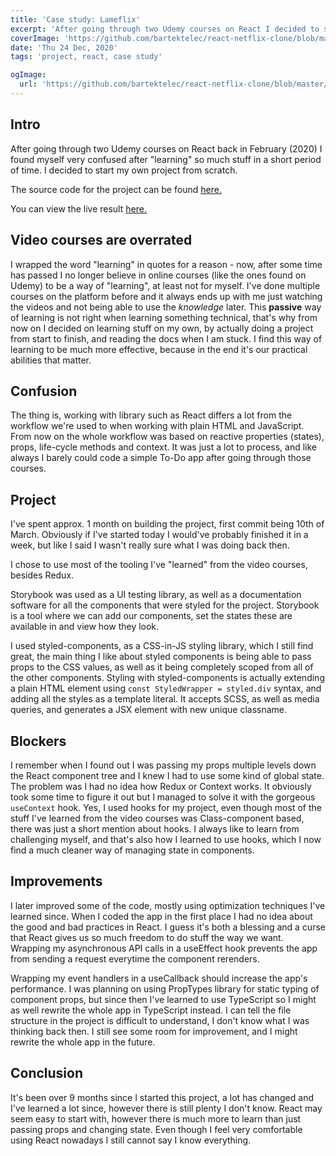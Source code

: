 ```yaml
---
title: 'Case study: Lameflix'
excerpt: 'After going through two Udemy courses on React I decided to start my own project from scratch...'
coverImage: 'https://github.com/bartektelec/react-netflix-clone/blob/master/screenshot.jpg?raw=true'
date: 'Thu 24 Dec, 2020'
tags: 'project, react, case study'

ogImage:
  url: 'https://github.com/bartektelec/react-netflix-clone/blob/master/screenshot.jpg?raw=true'
---
```


## Intro

After going through two Udemy courses on React back in February (2020) I found myself very confused after "learning" so much stuff in a short period of time. I decided to start my own project from scratch.

The source code for the project can be found [here.](https://github.com/bartektelec/react-netflix-clone)

You can view the live result [here.](https://bartektelec.github.io/react-netflix-clone/)

## Video courses are overrated

I wrapped the word "learning" in quotes for a reason - now, after some time has passed I no longer believe in online courses (like the ones found on Udemy) to be a way of "learning", at least not for myself. I've done multiple courses on the platform before and it always ends up with me just watching the videos and not being able to use the _knowledge_ later. This **passive** way of learning is not right when learning something technical, that's why from now on I decided on learning stuff on my own, by actually doing a project from start to finish, and reading the docs when I am stuck. I find this way of learning to be much more effective, because in the end it's our practical abilities that matter.

## Confusion

The thing is, working with library such as React differs a lot from the workflow we're used to when working with plain HTML and JavaScript.
From now on the whole workflow was based on reactive properties (states), props, life-cycle methods and context.
It was just a lot to process, and like always I barely could code a simple To-Do app after going through those courses.

## Project

I've spent approx. 1 month on building the project, first commit being 10th of March. Obviously if I've started today I would've probably finished it in a week, but like I said I wasn't really sure what I was doing back then.

I chose to use most of the tooling I've "learned" from the video courses, besides Redux.

Storybook was used as a UI testing library, as well as a documentation software for all the components that were styled for the project. Storybook is a tool where we can add our components, set the states these are available in and view how they look.

I used styled-components, as a CSS-in-JS styling library, which I still find great, the main thing I like about styled components is being able to pass props to the CSS values, as well as it being completely scoped from all of the other components. Styling with styled-components is actually extending a plain HTML element using `const StyledWrapper = styled.div` syntax, and adding all the styles as a template literal. It accepts SCSS, as well as media queries, and generates a JSX element with new unique classname.

## Blockers

I remember when I found out I was passing my props multiple levels down the React component tree and I knew I had to use some kind of global state. The problem was I had no idea how Redux or Context works. It obviously took some time to figure it out but I managed to solve it with the gorgeous `useContext` hook.
Yes, I used hooks for my project, even though most of the stuff I've learned from the video courses was Class-component based, there was just a short mention about hooks. I always like to learn from challenging myself, and that's also how I learned to use hooks, which I now find a much cleaner way of managing state in components.

## Improvements

I later improved some of the code, mostly using optimization techniques I've learned since.
When I coded the app in the first place I had no idea about the good and bad practices in React. I guess it's both a blessing and a curse that React gives us so much freedom to do stuff the way we want.
Wrapping my asynchronous API calls in a useEffect hook prevents the app from sending a request everytime the component rerenders.

Wrapping my event handlers in a useCallback should increase the app's performance.
I was planning on using PropTypes library for static typing of component props, but since then I've learned to use TypeScript so I might as well rewrite the whole app in TypeScript instead.
I can tell the file structure in the project is difficult to understand, I don't know what I was thinking back then.
I still see some room for improvement, and I might rewrite the whole app in the future.

## Conclusion

It's been over 9 months since I started this project, a lot has changed and I've learned a lot since, however there is still plenty I don't know. React may seem easy to start with, however there is much more to learn than just passing props and changing state. Even though I feel very comfortable using React nowadays I still cannot say I know everything.
